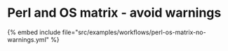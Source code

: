 # Perl and OS matrix - avoid warnings

{% embed include file="src/examples/workflows/perl-os-matrix-no-warnings.yml" %}


